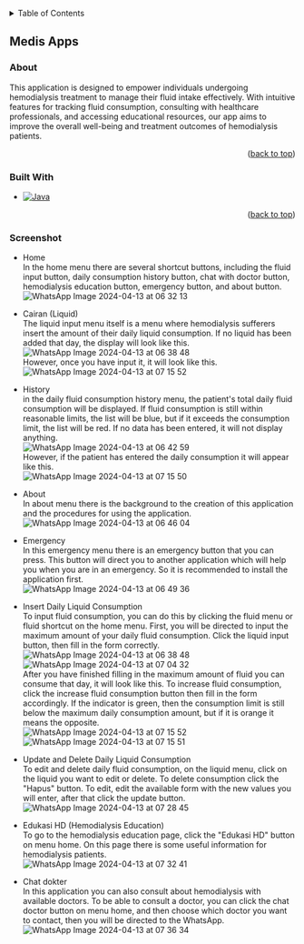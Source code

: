 <!-- Improved compatibility of back to top link: See: https://github.com/othneildrew/Best-README-Template/pull/73 -->

<a name="readme-top"></a>

<!--
*** Thanks for checking out the Best-README-Template. If you have a suggestion
*** that would make this better, please fork the repo and create a pull request
*** or simply open an issue with the tag "enhancement".
*** Don't forget to give the project a star!
*** Thanks again! Now go create something AMAZING! :D
-->

<!-- TABLE OF CONTENTS -->
<details>
  <summary>Table of Contents</summary>
  <ol>
    <li>
      <a href="#medis-apps">Koran-HD Apps</a>
      <ul>
        <li><a href="#about">About</a></li>
        <li><a href="#built-with">Built With</a></li>
        <li><a href="#screenshot">Screenshot</a></li>
      </ul>
    </li>
  </ol>
</details>

## Medis Apps

### About

This application is designed to empower individuals undergoing hemodialysis treatment to manage their fluid intake effectively. With intuitive features for tracking fluid consumption, consulting with healthcare professionals, and accessing educational resources, our app aims to improve the overall well-being and treatment outcomes of hemodialysis patients.

<p align="right">(<a href="#readme-top">back to top</a>)</p>

### Built With

- [![Java][Java]][Java-url]
<p align="right">(<a href="#readme-top">back to top</a>)</p>

### Screenshot

- Home
  <br>In the home menu there are several shortcut buttons, including the fluid input button, daily consumption history button, chat with doctor button, hemodialysis education button, emergency button, and about button.<br>
  ![WhatsApp Image 2024-04-13 at 06 32 13](https://github.com/cre-tech-id/Mobile-Apps/assets/56110716/6c557cb9-c2ff-47b8-81a7-35f501038256)
- Cairan (Liquid)
  <br>The liquid input menu itself is a menu where hemodialysis sufferers insert the amount of their daily liquid consumption. If no liquid has been added that day, the display will look like this.<br>
  ![WhatsApp Image 2024-04-13 at 06 38 48](https://github.com/cre-tech-id/Mobile-Apps/assets/56110716/8b8217ad-4749-4ae5-b44c-9c054a12e3d0)
  <br>However, once you have input it, it will look like this.<br>
  ![WhatsApp Image 2024-04-13 at 07 15 52](https://github.com/cre-tech-id/Mobile-Apps/assets/56110716/be80e34f-1e15-4809-a17c-7cd078ae09ff)

- History
  <br>in the daily fluid consumption history menu, the patient's total daily fluid consumption will be displayed. If fluid consumption is still within reasonable limits, the list will be blue, but if it exceeds the consumption limit, the list will be red. If no data has been entered, it will not display anything.<br>
  ![WhatsApp Image 2024-04-13 at 06 42 59](https://github.com/cre-tech-id/Mobile-Apps/assets/56110716/16e2b56b-d011-4c7c-a223-18fc2c88f1c2)
  <br>However, if the patient has entered the daily consumption it will appear like this.<br>
  ![WhatsApp Image 2024-04-13 at 07 15 50](https://github.com/cre-tech-id/Mobile-Apps/assets/56110716/3daeb12a-e5e9-4139-bb00-652e2152eb09)

- About
  <br>In about menu there is the background to the creation of this application and the procedures for using the application.<br>
  ![WhatsApp Image 2024-04-13 at 06 46 04](https://github.com/cre-tech-id/Mobile-Apps/assets/56110716/f653c578-5d83-49fd-840a-6d9d993a0018)

- Emergency
  <br>In this emergency menu there is an emergency button that you can press. This button will direct you to another application which will help you when you are in an emergency. So it is recommended to install the application first.<br>
  ![WhatsApp Image 2024-04-13 at 06 49 36](https://github.com/cre-tech-id/Mobile-Apps/assets/56110716/70ac704b-2512-4c3b-a785-dcbad6a73496)

- Insert Daily Liquid Consumption
  <br>To input fluid consumption, you can do this by clicking the fluid menu or fluid shortcut on the home menu. First, you will be directed to input the maximum amount of your daily fluid consumption. Click the liquid input button, then fill in the form correctly.<br>
  ![WhatsApp Image 2024-04-13 at 06 38 48](https://github.com/cre-tech-id/Mobile-Apps/assets/56110716/137169dc-c355-4c28-a2cc-d054e42c1cdc)
  ![WhatsApp Image 2024-04-13 at 07 04 32](https://github.com/cre-tech-id/Mobile-Apps/assets/56110716/b2d67a6e-1ede-4988-8485-8309025cd8c3)
  <br>After you have finished filling in the maximum amount of fluid you can consume that day, it will look like this. To increase fluid consumption, click the increase fluid consumption button then fill in the form accordingly. If the indicator is green, then the consumption limit is still below the maximum daily consumption amount, but if it is orange it means the opposite.<br>
  ![WhatsApp Image 2024-04-13 at 07 15 52](https://github.com/cre-tech-id/Mobile-Apps/assets/56110716/be80e34f-1e15-4809-a17c-7cd078ae09ff)
  ![WhatsApp Image 2024-04-13 at 07 15 51](https://github.com/cre-tech-id/Mobile-Apps/assets/56110716/03a096e2-00f8-453e-95b7-a2ba0517ac27)

- Update and Delete Daily Liquid Consumption
  <br>To edit and delete daily fluid consumption, on the liquid menu, click on the liquid you want to edit or delete. To delete consumption click the "Hapus" button. To edit, edit the available form with the new values ​​you will enter, after that click the update button.<br>
  ![WhatsApp Image 2024-04-13 at 07 28 45](https://github.com/cre-tech-id/Mobile-Apps/assets/56110716/6c509a40-14b7-49ce-9574-2658eaaad523)

- Edukasi HD (Hemodialysis Education)
  <br>To go to the hemodialysis education page, click the "Edukasi HD" button on menu home. On this page there is some useful information for hemodialysis patients.<br>
  ![WhatsApp Image 2024-04-13 at 07 32 41](https://github.com/cre-tech-id/Mobile-Apps/assets/56110716/d6311305-1133-4504-bee6-f2031c6594b1)

- Chat dokter
  <br>In this application you can also consult about hemodialysis with available doctors. To be able to consult a doctor, you can click the chat doctor button on menu home, and then choose which doctor you want to contact, then you will be directed to the WhatsApp.<br>
  ![WhatsApp Image 2024-04-13 at 07 36 34](https://github.com/cre-tech-id/Mobile-Apps/assets/56110716/7f282e26-e1f8-41cd-b5bd-2e9aa847eb3e)

<!-- MARKDOWN LINKS & IMAGES -->
<!-- https://www.markdownguide.org/basic-syntax/#reference-style-links -->

[contributors-shield]: https://img.shields.io/github/contributors/othneildrew/Best-README-Template.svg?style=for-the-badge
[contributors-url]: https://github.com/othneildrew/Best-README-Template/graphs/contributors
[forks-shield]: https://img.shields.io/github/forks/othneildrew/Best-README-Template.svg?style=for-the-badge
[forks-url]: https://github.com/othneildrew/Best-README-Template/network/members
[stars-shield]: https://img.shields.io/github/stars/othneildrew/Best-README-Template.svg?style=for-the-badge
[stars-url]: https://github.com/othneildrew/Best-README-Template/stargazers
[issues-shield]: https://img.shields.io/github/issues/othneildrew/Best-README-Template.svg?style=for-the-badge
[issues-url]: https://github.com/othneildrew/Best-README-Template/issues
[license-shield]: https://img.shields.io/github/license/othneildrew/Best-README-Template.svg?style=for-the-badge
[license-url]: https://github.com/othneildrew/Best-README-Template/blob/master/LICENSE.txt
[linkedin-shield]: https://img.shields.io/badge/-LinkedIn-black.svg?style=for-the-badge&logo=linkedin&colorB=555
[linkedin-url]: https://linkedin.com/in/othneildrew
[product-screenshot]: images/screenshot.png
[Next.js]: https://img.shields.io/badge/next.js-000000?style=for-the-badge&logo=nextdotjs&logoColor=white
[Next-url]: https://nextjs.org/
[React.js]: https://img.shields.io/badge/React-20232A?style=for-the-badge&logo=react&logoColor=61DAFB
[React-url]: https://reactjs.org/
[Vue.js]: https://img.shields.io/badge/Vue.js-35495E?style=for-the-badge&logo=vuedotjs&logoColor=4FC08D
[Vue-url]: https://vuejs.org/
[Angular.io]: https://img.shields.io/badge/Angular-DD0031?style=for-the-badge&logo=angular&logoColor=white
[Angular-url]: https://angular.io/
[Svelte.dev]: https://img.shields.io/badge/Svelte-4A4A55?style=for-the-badge&logo=svelte&logoColor=FF3E00
[Svelte-url]: https://svelte.dev/
[Laravel.com]: https://img.shields.io/badge/Laravel-FF2D20?style=for-the-badge&logo=laravel&logoColor=white
[Laravel-url]: https://laravel.com
[MySQL.com]: https://img.shields.io/badge/mysql-%2300f.svg?style=for-the-badge&logo=mysql&logoColor=white
[MySQL-url]: https://www.mysql.com/
[codeigniter.com]: https://img.shields.io/badge/CodeIgniter-%23EF4223.svg?style=for-the-badge&logo=codeIgniter&logoColor=white
[codeigniter-url]: https://www.codeigniter.com/
[Bootstrap.com]: https://img.shields.io/badge/Bootstrap-563D7C?style=for-the-badge&logo=bootstrap&logoColor=white
[Bootstrap-url]: https://getbootstrap.com
[JQuery.com]: https://img.shields.io/badge/jQuery-0769AD?style=for-the-badge&logo=jquery&logoColor=white
[JQuery-url]: https://jquery.com
[PHP.com]: https://img.shields.io/badge/php-%23777BB4.svg?style=for-the-badge&logo=php&logoColor=white
[PHP-url]: https://www.php.net/
[Java]: https://img.shields.io/badge/java-%23ED8B00.svg?style=for-the-badge&logo=openjdk&logoColor=white
[Java-url]: https://www.java.com/
